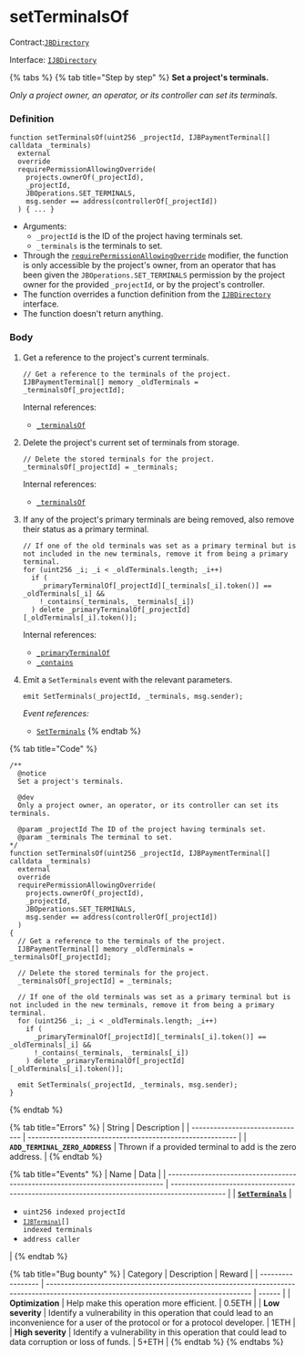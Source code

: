 # setTerminalsOf

Contract:[`JBDirectory`](../)​‌

Interface: [`IJBDirectory`](../../../interfaces/ijbdirectory.md)

{% tabs %}
{% tab title="Step by step" %}
**Set a project's terminals.**

_Only a project owner, an operator, or its controller can set its terminals._

### Definition

```solidity
function setTerminalsOf(uint256 _projectId, IJBPaymentTerminal[] calldata _terminals)
  external
  override
  requirePermissionAllowingOverride(
    projects.ownerOf(_projectId),
    _projectId,
    JBOperations.SET_TERMINALS,
    msg.sender == address(controllerOf[_projectId])
  ) { ... }
```

* Arguments:
  * `_projectId` is the ID of the project having terminals set.
  * `_terminals` is the terminals to set.
* Through the [`requirePermissionAllowingOverride`](../../or-abstract/jboperatable/modifiers/requirepermissionallowingoverride.md) modifier, the function is only accessible by the project's owner, from an operator that has been given the `JBOperations.SET_TERMINALS` permission by the project owner for the provided `_projectId`, or by the project's controller.
* The function overrides a function definition from the [`IJBDirectory`](../../../interfaces/ijbdirectory.md) interface.
* The function doesn't return anything.

### Body

1.  Get a reference to the project's current terminals.

    ```solidity
    // Get a reference to the terminals of the project.
    IJBPaymentTerminal[] memory _oldTerminals = _terminalsOf[_projectId];
    ```

    Internal references:

    * [`_terminalsOf`](../properties/_termialsof.md)
2.  Delete the project's current set of terminals from storage.

    ```solidity
    // Delete the stored terminals for the project.
    _terminalsOf[_projectId] = _terminals;
    ```

    Internal references:

    * [`_terminalsOf`](../properties/_termialsof.md)
3.  If any of the project's primary terminals are being removed, also remove their status as a primary terminal.

    ```solidity
    // If one of the old terminals was set as a primary terminal but is not included in the new terminals, remove it from being a primary terminal.
    for (uint256 _i; _i < _oldTerminals.length; _i++)
      if (
        _primaryTerminalOf[_projectId][_terminals[_i].token()] == _oldTerminals[_i] &&
        !_contains(_terminals, _terminals[_i])
      ) delete _primaryTerminalOf[_projectId][_oldTerminals[_i].token()];
    ```

    Internal references:

    * [`_primaryTerminalOf`](../properties/_primaryterminalof.md)
    * [`_contains`](../read/_contains.md)
4.  Emit a `SetTerminals` event with the relevant parameters.

    ```solidity
    emit SetTerminals(_projectId, _terminals, msg.sender);
    ```

    _Event references:_

    * [`SetTerminals`](../events/setterminals.md)
{% endtab %}

{% tab title="Code" %}
```solidity
/** 
  @notice 
  Set a project's terminals.

  @dev
  Only a project owner, an operator, or its controller can set its terminals. 

  @param _projectId The ID of the project having terminals set.
  @param _terminals The terminal to set.
*/
function setTerminalsOf(uint256 _projectId, IJBPaymentTerminal[] calldata _terminals)
  external
  override
  requirePermissionAllowingOverride(
    projects.ownerOf(_projectId),
    _projectId,
    JBOperations.SET_TERMINALS,
    msg.sender == address(controllerOf[_projectId])
  )
{
  // Get a reference to the terminals of the project.
  IJBPaymentTerminal[] memory _oldTerminals = _terminalsOf[_projectId];

  // Delete the stored terminals for the project.
  _terminalsOf[_projectId] = _terminals;

  // If one of the old terminals was set as a primary terminal but is not included in the new terminals, remove it from being a primary terminal.
  for (uint256 _i; _i < _oldTerminals.length; _i++)
    if (
      _primaryTerminalOf[_projectId][_terminals[_i].token()] == _oldTerminals[_i] &&
      !_contains(_terminals, _terminals[_i])
    ) delete _primaryTerminalOf[_projectId][_oldTerminals[_i].token()];

  emit SetTerminals(_projectId, _terminals, msg.sender);
}
```
{% endtab %}

{% tab title="Errors" %}
| String                          | Description                                               |
| ------------------------------- | --------------------------------------------------------- |
| **`ADD_TERMINAL_ZERO_ADDRESS`** | Thrown if a provided terminal to add is the zero address. |
{% endtab %}

{% tab title="Events" %}
| Name                                                                          | Data                                                                                          |
| ----------------------------------------------------------------------------- | --------------------------------------------------------------------------------------------- |
| [**`SetTerminals`**](events/setterminals.md)         | <ul><li><code>uint256 indexed projectId</code></li><li><code>[`IJBTerminal`](../../interfaces/ijbterminal.md)[] indexed terminals</code></li><li><code>address caller</code></li></ul>                                            |
{% endtab %}


{% tab title="Bug bounty" %}
| Category          | Description                                                                                                                            | Reward |
| ----------------- | -------------------------------------------------------------------------------------------------------------------------------------- | ------ |
| **Optimization**  | Help make this operation more efficient.                                                                                               | 0.5ETH |
| **Low severity**  | Identify a vulnerability in this operation that could lead to an inconvenience for a user of the protocol or for a protocol developer. | 1ETH   |
| **High severity** | Identify a vulnerability in this operation that could lead to data corruption or loss of funds.                                        | 5+ETH  |
{% endtab %}
{% endtabs %}
